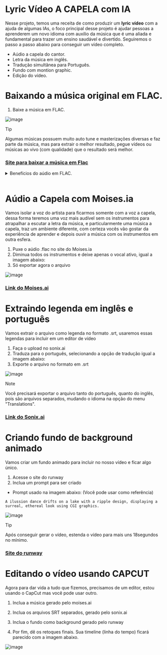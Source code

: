 # Lyric Vídeo A CAPELA com IA

Nesse projeto, temos uma receita de como produzir um **lyric vídeo** com a ajuda de algumas IAs, o foco principal desse projeto é ajudar pessoas a aprenderem um novo idioma com auxilio da música que é uma aliada e fundamental para trazer um ensino saudável e divertido. Seguiremos o passo a passo abaixo para conseguir um vídeo completo.

 - Aúdio a capela do cantor.
 - Letra da música em inglês.
 - Tradução simultânea para Português.
 - Fundo com montion graphic.
 - Edição do vídeo.




 # Baixando a música original em FLAC.

1. Baixe a música em FLAC.

![image](https://github.com/Clebio2030/BootCamp_Nexa_Dio_IA/assets/134241152/8bce702b-8dcf-434e-b79e-9ee9111a68db)


> [!TIP]
> Algumas músicas possuem muito auto tune e masterizações diversas e faz parte da música, mas para extrair o melhor resultado, pegue vídeos ou músicas ao vivo (com qualidade) que o resultado será melhor.



### [Site para baixar a música em Flac](https://4kdownload.to/ptaY/youtube-to-flac)



<details>
  <summary>Benefícios do aúdio em FLAC.</summary>
    <p>
        A FLAC tem sido bem recebida pelo negócio da música como uma solução econômica para fornecer música com qualidade de CD ou superior, e faltam-lhe os problemas de áudio que afligem os MP3s. O FLAC é sem perdas e se assemelha aos arquivos ZIP porque produz o mesmo som quando descompactado. Até recentemente, a única opção para obter arquivos "sem perdas" era através dos formatos de CD não comprimido CDA ou WAV, nenhum dos quais é tão eficiente em termos de espaço quanto o FLAC.Os arquivos FLAC são até seis vezes maiores que os arquivos MP3, mas são metade do tamanho de um CD e podem proporcionar a mesma melhoria de qualidade de áudio. Além disso, o FLAC não está limitado a 16 bits (qualidade de CD), e você pode adquirir arquivos de até 24 bits/192kHz para um possível ganho de desempenho. Enquanto as conseqüências de uma qualidade melhor do que a do CD são discutidas a quente, Pono e outras empresas colocaram seus nomes em suas vantagens.
    </p>
    <p>
    A FLAC está aqui para ficar, independentemente de você usar arquivos de qualidade 16 bits ou 24 bits. De acordo com especialistas como Malcolm Hawksford, professor de psicoacústica da Universidade de Essex, a FLAC ainda é viável apesar da concorrência de formatos proprietários, como MQA e DSD.
    </p>
<p>
    O FLAC é um formato futuro para áudio de alta qualidade. É benéfico para a transferência de dados pela Internet, uma vez que muitas vezes diminui o tempo de download. Parece duvidoso que grandes avanços serão feitos para compressão sem perdas, "Hawksford postado no blog da Society of Sound de Bowers & Wilkins.
    </p>
<p>
    Os discos ainda são amplamente utilizados, mas logo serão substituídos pela facilidade de arquivos completamente digitais, tais como arquivos streaming ou de software salvos em sua rede ou na nuvem. Como formato, o FLAC provavelmente nunca será tão popular como os CDs e DVDs foram durante seus dias, mas se tornou rapidamente o arquivo de escolha entre os audiófilos.
    </p>

</details>
​	

# Aúdio a Capela com Moises.ia

Vamos isolar a voz do artista para ficarmos somente com a voz a capela, dessa forma teremos uma voz mais audível sem os instrumentos para atrapalhar a escutar a letra da música, e particularmente uma música a capela, traz um ambiente diferente, com certeza vocês vão gostar da experiência de aprender e depois ouvir a música com os instrumentos em outra esfera.

1. Puxe o aúdio .flac no site do Moises.ia
2. Diminua todos os instrumentos e deixe apenas o vocal ativo, igual a imagem abaixo:
3. Só exportar agora o arquivo

![image](https://github.com/Clebio2030/BootCamp_Nexa_Dio_IA/assets/134241152/0a81bc19-50a6-4524-825c-8222b5d8b658)


### [Link do Moises.ai](https://studio.moises.ai)



# Extraindo legenda em inglês e português

Vamos extrair o arquivo como legenda no formato .srt, usaremos essas legendas para incluir em um editor de vídeo

1. Faça o upload no sonix.ai
2. Traduza para o português, selecionando a opção de tradução igual a imagem abaixo:
3. Exporte o arquivo no formato em .srt

![image](https://github.com/Clebio2030/BootCamp_Nexa_Dio_IA/assets/134241152/a3d93e58-ace9-46ea-8984-836137a01c4d)

	

> [!NOTE]
>
> Você precisará exportar o arquivo tanto do português, quanto do inglês, pois são arquivos separados, mudando o idioma na opção do menu "Translations".



### [Link do Sonix.ai](https://my.sonix.ai/)



# Criando fundo de background animado

Vamos criar um fundo animado para incluir no nosso vídeo e ficar algo único.

1. Acesse o site do runway
2. Inclua um prompt para ser criado

- Prompt usado na imagem abaixo: (Você pode usar como referência)

```
A ilussion dance drifts on a lake with a ripple design, displaying a surreal, ethereal look using CGI graphics.
```

![image](https://github.com/Clebio2030/BootCamp_Nexa_Dio_IA/assets/134241152/b34a62de-21ad-4a15-8b2c-dff5b3b02095)



> [!TIP]
>
> Após conseguir gerar o vídeo, estenda o vídeo para mais uns 18segundos no mínimo.



### [Site do runway](https://app.runwayml.com/video-tools)



# Editando o vídeo usando CAPCUT

Agora para dar vida a tudo que fizemos, precisamos de um editor, estou usando o CapCut mas você pode usar outro.

1. Inclua a música gerado pelo moises.ai

2. Inclua os arquivos SRT separados, gerado pelo sonix.ai

3. Inclua o fundo como background gerado pelo runway

4. Por fim, dê os retoques finais. Sua timeline (linha do tempo) ficará parecido com a imagem abaixo.


![image](https://github.com/Clebio2030/BootCamp_Nexa_Dio_IA/assets/134241152/f51365e0-42e6-49b2-a2d1-59ad51905a42)




